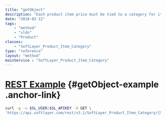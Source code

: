 ```yaml
---
title: "getObject"
description: "Each product item price must be tied to a category for it to be sold. These categories describe how a particular product item is sold. For example, the 250GB hard drive can be sold as disk0, disk1, ... disk11. There are different prices for this product item depending on which category it is. This keeps down the number of products in total. "
date: "2018-02-12"
tags:
    - "method"
    - "sldn"
    - "Product"
classes:
    - "SoftLayer_Product_Item_Category"
type: "reference"
layout: "method"
mainService : "SoftLayer_Product_Item_Category"
---
```


# [REST Example](#getObject-example) <a href="/article/rest/"><i class="fas fa-question"></i></a> {#getObject-example .anchor-link} 
```bash
curl -g -u $SL_USER:$SL_APIKEY -X GET \
'https://api.softlayer.com/rest/v3.1/SoftLayer_Product_Item_Category/{SoftLayer_Product_Item_CategoryID}/getObject'
```
